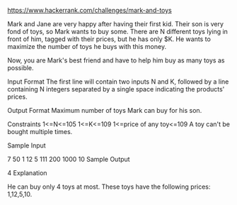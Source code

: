 https://www.hackerrank.com/challenges/mark-and-toys

Mark and Jane are very happy after having their first kid. Their son is very fond of toys, so Mark wants to buy some. There are N different toys lying in front of him, tagged with their prices, but he has only $K. He wants to maximize the number of toys he buys with this money.

Now, you are Mark's best friend and have to help him buy as many toys as possible.

Input Format 
The first line will contain two inputs N and K, followed by a line containing N integers separated by a single space indicating the products' prices.

Output Format 
Maximum number of toys Mark can buy for his son.

Constraints 
1<=N<=105 
1<=K<=109 
1<=price of any toy<=109 
A toy can't be bought multiple times.

Sample Input

7 50
1 12 5 111 200 1000 10
Sample Output

4
Explanation

He can buy only 4 toys at most. These toys have the following prices: 1,12,5,10.